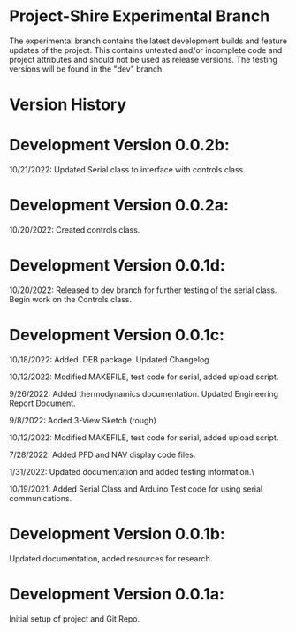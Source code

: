 # Project-Shire Experimental Branch

The experimental branch contains the latest development builds and feature updates of the project. This contains untested and/or incomplete code and project attributes and should not be used as release versions. The testing versions will be found in the "dev" branch.

# Version History

# Development Version 0.0.2b:

10/21/2022:
Updated Serial class to interface with controls class.

# Development Version 0.0.2a:

10/20/2022:
Created controls class.

# Development Version 0.0.1d:

10/20/2022:
Released to dev branch for further testing of the serial class.
Begin work on the Controls class.

# Development Version 0.0.1c:

10/18/2022:
Added .DEB package. Updated Changelog.

10/12/2022:
Modified MAKEFILE, test code for serial, added upload script.

9/26/2022:
Added thermodynamics documentation. Updated Engineering Report Document. 

9/8/2022:
Added 3-View Sketch (rough)

10/12/2022:
Modified MAKEFILE, test code for serial, added upload script.

7/28/2022:
Added PFD and NAV display code files.

1/31/2022:
Updated documentation and added testing information.\

10/19/2021:
Added Serial Class and Arduino Test code for using serial communications.

# Development Version 0.0.1b:

Updated documentation, added resources for research.

# Development Version 0.0.1a:

Initial setup of project and Git Repo.

